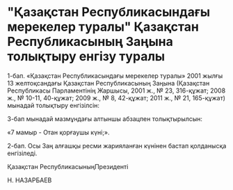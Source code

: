 # "Қазақстан Республикасындағы мерекелер туралы" Қазақстан Республикасының Заңына толықтыру енгізу туралы

1-бап. «Қазақстан Республикасындағы мерекелер туралы» 2001 жылғы 13 желтоқсандағы Қазақстан Республикасының Заңына (Қазақстан Республикасы Парламентінің Жаршысы, 2001 ж., № 23, 316-құжат; 2008 ж., № 10-11, 40-құжат; 2009 ж., № 8, 42-құжат; 2011 ж., № 21, 165-құжат) мынадай толықтыру енгізілсін:

3-бап мынадай мазмұндағы алтыншы абзацпен толықтырылсын:

«7 мамыр - Отан қорғаушы күні;».

2-бап. Осы Заң алғашқы ресми жарияланған күнінен бастап қолданысқа енгізіледі.

Қазақстан РеспубликасыныңПрезиденті

Н. НАЗАРБАЕВ

